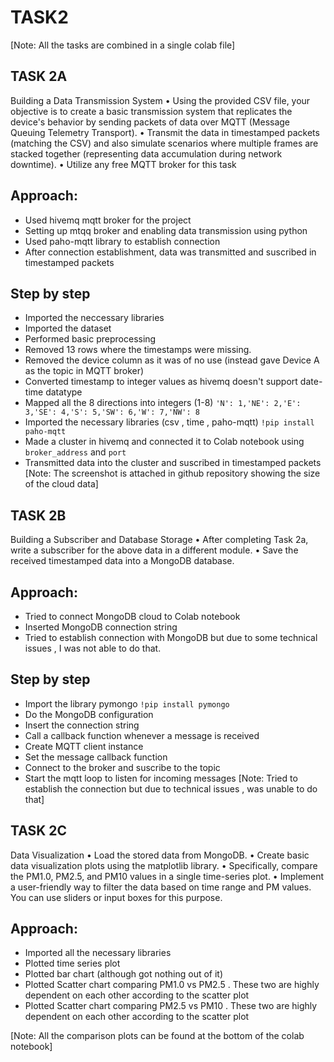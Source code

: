 # TASK2
[Note: All the tasks are combined in a single colab file]

## TASK 2A
Building a Data Transmission System
• Using the provided CSV file, your objective is to create a basic transmission system that replicates the
device's behavior by sending packets of data over MQTT (Message Queuing Telemetry Transport).
• Transmit the data in timestamped packets (matching the CSV) and also simulate scenarios where
multiple frames are stacked together (representing data accumulation during network downtime).
• Utilize any free MQTT broker for this task

## Approach:
- Used hivemq mqtt broker for the project
- Setting up mtqq broker and enabling data transmission using python
- Used paho-mqtt library to establish connection
- After connection establishment, data was transmitted and suscribed in timestamped packets

## Step by step
- Imported the neccessary libraries
- Imported the dataset
- Performed basic preprocessing
- Removed 13 rows where the timestamps were missing.
- Removed the device column as it was of no use (instead gave Device A as the topic in MQTT broker)
- Converted timestamp to integer values as hivemq doesn't support date-time datatype
- Mapped all the 8 directions into integers (1-8)
```'N': 1,'NE': 2,'E': 3,'SE': 4,'S': 5,'SW': 6,'W': 7,'NW': 8```
- Imported the necessary libraries (csv , time , paho-mqtt)
```!pip install paho-mqtt```
- Made a cluster in hivemq and connected it to Colab notebook using ```broker_address``` and ```port```
- Transmitted data into the cluster and suscribed in timestamped packets
[Note: The screenshot is attached in github repository showing the size of the cloud data]


## TASK 2B
Building a Subscriber and Database Storage
• After completing Task 2a, write a subscriber for the above data in a different module.
• Save the received timestamped data into a MongoDB database.

## Approach:
- Tried to connect MongoDB cloud to Colab notebook
- Inserted MongoDB connection string
- Tried to establish connection with MongoDB but due to some technical issues , I was not able to do that.

## Step by step
- Import the library pymongo ```!pip install pymongo```
- Do the MongoDB configuration
- Insert the connection string
- Call a callback function whenever a message is received
- Create MQTT client instance
- Set the message callback function
- Connect to the broker and suscribe to the topic
- Start the mqtt loop to listen for incoming messages
[Note: Tried to establish the connection but due to technical issues , was unable to do that]


## TASK 2C
Data Visualization
• Load the stored data from MongoDB.
• Create basic data visualization plots using the matplotlib library.
• Specifically, compare the PM1.0, PM2.5, and PM10 values in a single time-series plot.
• Implement a user-friendly way to filter the data based on time range and PM values. You can use sliders
or input boxes for this purpose.

## Approach:
- Imported all the necessary libraries
- Plotted time series plot
- Plotted bar chart (although got nothing out of it)
- Plotted Scatter chart comparing PM1.0 vs PM2.5 . These two are highly dependent on each other according to the scatter plot
- Plotted Scatter chart comparing PM2.5 vs PM10 . These two are highly dependent on each other according to the scatter plot

[Note: All the comparison plots can be found at the bottom of the colab notebook]
